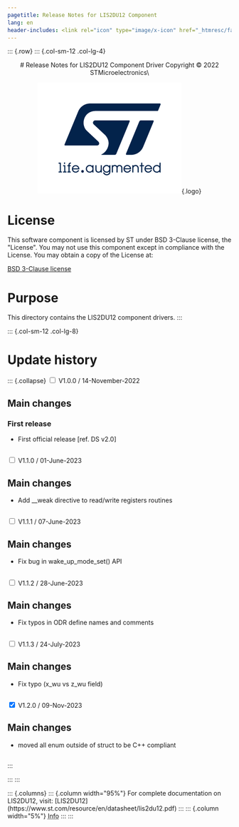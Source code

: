 ```yaml
---
pagetitle: Release Notes for LIS2DU12 Component
lang: en
header-includes: <link rel="icon" type="image/x-icon" href="_htmresc/favicon.png" />
---
```


::: {.row}
::: {.col-sm-12 .col-lg-4}

<center>
# Release Notes for LIS2DU12 Component Driver
Copyright &copy; 2022 STMicroelectronics\

[![ST logo](_htmresc/st_logo_2020.png)](https://www.st.com){.logo}
</center>

# License

This software component is licensed by ST under BSD 3-Clause license, the "License".
You may not use this component except in compliance with the License. You may obtain a copy of the License at:

[BSD 3-Clause license](https://opensource.org/licenses/BSD-3-Clause)

# Purpose

This directory contains the LIS2DU12 component drivers.
:::

::: {.col-sm-12 .col-lg-8}
# Update history

::: {.collapse}
<input type="checkbox" id="collapse-section1" aria-hidden="true">
<label for="collapse-section1" aria-hidden="true">V1.0.0 / 14-November-2022</label>
<div>

## Main changes

### First release

- First official release [ref. DS v2.0]

##

</div>

<input type="checkbox" id="collapse-section2" aria-hidden="true">
<label for="collapse-section2" aria-hidden="true">V1.1.0 / 01-June-2023</label>
<div>

## Main changes

- Add __weak directive to read/write registers routines

##

</div>

<input type="checkbox" id="collapse-section3" aria-hidden="true">
<label for="collapse-section3" aria-hidden="true">V1.1.1 / 07-June-2023</label>
<div>

## Main changes

- Fix bug in wake_up_mode_set() API

##

</div>

<input type="checkbox" id="collapse-section4" aria-hidden="true">
<label for="collapse-section4" aria-hidden="true">V1.1.2 / 28-June-2023</label>
<div>

## Main changes

- Fix typos in ODR define names and comments

##

</div>

<input type="checkbox" id="collapse-section5" aria-hidden="true">
<label for="collapse-section5" aria-hidden="true">V1.1.3 / 24-July-2023</label>
<div>

## Main changes

- Fix typo (x_wu vs z_wu field)

##

</div>

<input type="checkbox" id="collapse-section6" checked aria-hidden="true">
<label for="collapse-section6" aria-hidden="true">V1.2.0 / 09-Nov-2023</label>
<div>

## Main changes

- moved all enum outside of struct to be C++ compliant

##

</div>

:::

:::
:::

<footer class="sticky">
::: {.columns}
::: {.column width="95%"}
For complete documentation on LIS2DU12,
visit:
[LIS2DU12](https://www.st.com/resource/en/datasheet/lis2du12.pdf)
:::
::: {.column width="5%"}
<abbr title="Based on template cx566953 version 2.0">Info</abbr>
:::
:::
</footer>
